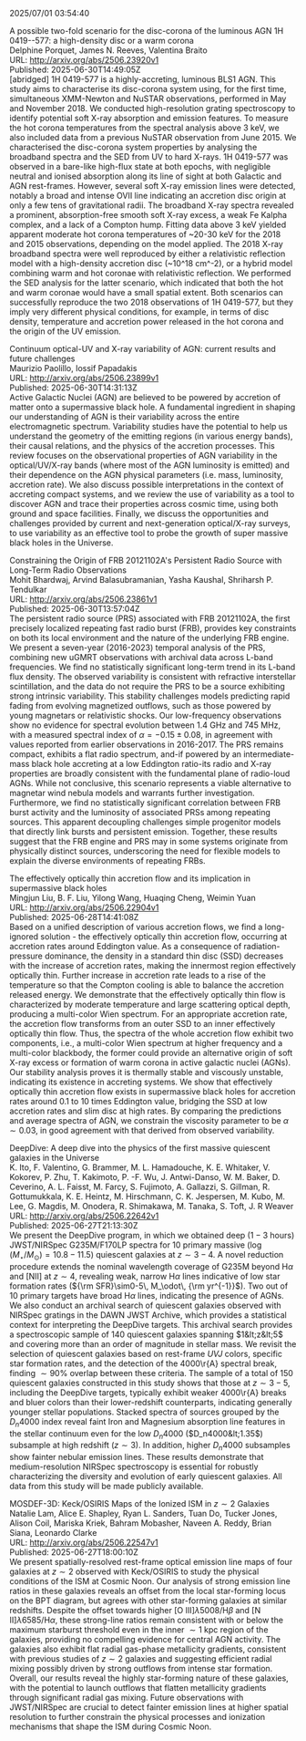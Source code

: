 2025/07/01 03:54:40  

A possible two-fold scenario for the disc-corona of the luminous AGN 1H
  0419--577: a high-density disc or a warm corona  
Delphine Porquet, James N. Reeves, Valentina Braito  
URL: http://arxiv.org/abs/2506.23920v1  
Published: 2025-06-30T14:49:05Z  
  [abridged] 1H 0419-577 is a highly-accreting, luminous BLS1 AGN. This study aims to characterise its disc-corona system using, for the first time, simultaneous XMM-Newton and NuSTAR observations, performed in May and November 2018. We conducted high-resolution grating spectroscopy to identify potential soft X-ray absorption and emission features. To measure the hot corona temperatures from the spectral analysis above 3 keV, we also included data from a previous NuSTAR observation from June 2015. We characterised the disc-corona system properties by analysing the broadband spectra and the SED from UV to hard X-rays. 1H 0419-577 was observed in a bare-like high-flux state at both epochs, with negligible neutral and ionised absorption along its line of sight at both Galactic and AGN rest-frames. However, several soft X-ray emission lines were detected, notably a broad and intense OVII line indicating an accretion disc origin at only a few tens of gravitational radii. The broadband X-ray spectra revealed a prominent, absorption-free smooth soft X-ray excess, a weak Fe Kalpha complex, and a lack of a Compton hump. Fitting data above 3 keV yielded apparent moderate hot corona temperatures of ~20-30 keV for the 2018 and 2015 observations, depending on the model applied. The 2018 X-ray broadband spectra were well reproduced by either a relativistic reflection model with a high-density accretion disc (~10^18 cm^-2), or a hybrid model combining warm and hot coronae with relativistic reflection. We performed the SED analysis for the latter scenario, which indicated that both the hot and warm coronae would have a small spatial extent. Both scenarios can successfully reproduce the two 2018 observations of 1H 0419-577, but they imply very different physical conditions, for example, in terms of disc density, temperature and accretion power released in the hot corona and the origin of the UV emission.   

Continuum optical-UV and X-ray variability of AGN: current results and
  future challenges  
Maurizio Paolillo, Iossif Papadakis  
URL: http://arxiv.org/abs/2506.23899v1  
Published: 2025-06-30T14:31:13Z  
  Active Galactic Nuclei (AGN) are believed to be powered by accretion of matter onto a supermassive black hole. A fundamental ingredient in shaping our understanding of AGN is their variability across the entire electromagnetic spectrum. Variability studies have the potential to help us understand the geometry of the emitting regions (in various energy bands), their causal relations, and the physics of the accretion processes. This review focuses on the observational properties of AGN variability in the optical/UV/X-ray bands (where most of the AGN luminosity is emitted) and their dependence on the AGN physical parameters (i.e. mass, luminosity, accretion rate). We also discuss possible interpretations in the context of accreting compact systems, and we review the use of variability as a tool to discover AGN and trace their properties across cosmic time, using both ground and space facilities. Finally, we discuss the opportunities and challenges provided by current and next-generation optical/X-ray surveys, to use variability as an effective tool to probe the growth of super massive black holes in the Universe.   

Constraining the Origin of FRB 20121102A's Persistent Radio Source with
  Long-Term Radio Observations  
Mohit Bhardwaj, Arvind Balasubramanian, Yasha Kaushal, Shriharsh P. Tendulkar  
URL: http://arxiv.org/abs/2506.23861v1  
Published: 2025-06-30T13:57:04Z  
  The persistent radio source (PRS) associated with FRB 20121102A, the first precisely localized repeating fast radio burst (FRB), provides key constraints on both its local environment and the nature of the underlying FRB engine. We present a seven-year (2016-2023) temporal analysis of the PRS, combining new uGMRT observations with archival data across L-band frequencies. We find no statistically significant long-term trend in its L-band flux density. The observed variability is consistent with refractive interstellar scintillation, and the data do not require the PRS to be a source exhibiting strong intrinsic variability. This stability challenges models predicting rapid fading from evolving magnetized outflows, such as those powered by young magnetars or relativistic shocks. Our low-frequency observations show no evidence for spectral evolution between 1.4 GHz and 745 MHz, with a measured spectral index of $\alpha = -0.15 \pm 0.08$, in agreement with values reported from earlier observations in 2016-2017. The PRS remains compact, exhibits a flat radio spectrum, and-if powered by an intermediate-mass black hole accreting at a low Eddington ratio-its radio and X-ray properties are broadly consistent with the fundamental plane of radio-loud AGNs. While not conclusive, this scenario represents a viable alternative to magnetar wind nebula models and warrants further investigation. Furthermore, we find no statistically significant correlation between FRB burst activity and the luminosity of associated PRSs among repeating sources. This apparent decoupling challenges simple progenitor models that directly link bursts and persistent emission. Together, these results suggest that the FRB engine and PRS may in some systems originate from physically distinct sources, underscoring the need for flexible models to explain the diverse environments of repeating FRBs.   

The effectively optically thin accretion flow and its implication in
  supermassive black holes  
Mingjun Liu, B. F. Liu, Yilong Wang, Huaqing Cheng, Weimin Yuan  
URL: http://arxiv.org/abs/2506.22904v1  
Published: 2025-06-28T14:41:08Z  
  Based on a unified description of various accretion flows, we find a long-ignored solution - the effectively optically thin accretion flow, occurring at accretion rates around Eddington value. As a consequence of radiation-pressure dominance, the density in a standard thin disc (SSD) decreases with the increase of accretion rates, making the innermost region effectively optically thin. Further increase in accretion rate leads to a rise of the temperature so that the Compton cooling is able to balance the accretion released energy. We demonstrate that the effectively optically thin flow is characterized by moderate temperature and large scattering optical depth, producing a multi-color Wien spectrum. For an appropriate accretion rate, the accretion flow transforms from an outer SSD to an inner effectively optically thin flow. Thus, the spectra of the whole accretion flow exhibit two components, i.e., a multi-color Wien spectrum at higher frequency and a multi-color blackbody, the former could provide an alternative origin of soft X-ray excess or formation of warm corona in active galactic nuclei (AGNs). Our stability analysis proves it is thermally stable and viscously unstable, indicating its existence in accreting systems. We show that effectively optically thin accretion flow exists in supermassive black holes for accretion rates around 0.1 to 10 times Eddington value, bridging the SSD at low accretion rates and slim disc at high rates. By comparing the predictions and average spectra of AGN, we constrain the viscosity parameter to be $\alpha \sim 0.03$, in good agreement with that derived from observed variability.   

DeepDive: A deep dive into the physics of the first massive quiescent
  galaxies in the Universe  
K. Ito, F. Valentino, G. Brammer, M. L. Hamadouche, K. E. Whitaker, V. Kokorev, P. Zhu, T. Kakimoto, P. -F. Wu, J. Antwi-Danso, W. M. Baker, D. Ceverino, A. L. Faisst, M. Farcy, S. Fujimoto, A. Gallazzi, S. Gillman, R. Gottumukkala, K. E. Heintz, M. Hirschmann, C. K. Jespersen, M. Kubo, M. Lee, G. Magdis, M. Onodera, R. Shimakawa, M. Tanaka, S. Toft, J. R Weaver  
URL: http://arxiv.org/abs/2506.22642v1  
Published: 2025-06-27T21:13:30Z  
  We present the DeepDive program, in which we obtained deep ($1-3$ hours) JWST/NIRSpec G235M/F170LP spectra for 10 primary massive ($\log{(M_\star/M_\odot)}=10.8-11.5$) quiescent galaxies at $z\sim3-4$. A novel reduction procedure extends the nominal wavelength coverage of G235M beyond H$\alpha$ and [NII] at $z\sim4$, revealing weak, narrow H$\alpha$ lines indicative of low star formation rates (${\rm SFR}\sim0-5\, M_\odot\, {\rm yr^{-1}}$). Two out of 10 primary targets have broad H$\alpha$ lines, indicating the presence of AGNs. We also conduct an archival search of quiescent galaxies observed with NIRSpec gratings in the DAWN JWST Archive, which provides a statistical context for interpreting the DeepDive targets. This archival search provides a spectroscopic sample of 140 quiescent galaxies spanning $1&lt;z&lt;5$ and covering more than an order of magnitude in stellar mass. We revisit the selection of quiescent galaxies based on rest-frame $UVJ$ colors, specific star formation rates, and the detection of the 4000\r{A} spectral break, finding $\sim90\%$ overlap between these criteria. The sample of a total of 150 quiescent galaxies constructed in this study shows that those at $z\sim3-5$, including the DeepDive targets, typically exhibit weaker 4000\r{A} breaks and bluer colors than their lower-redshift counterparts, indicating generally younger stellar populations. Stacked spectra of sources grouped by the $D_n4000$ index reveal faint Iron and Magnesium absorption line features in the stellar continuum even for the low $D_n4000$ ($D_n4000&lt;1.35$) subsample at high redshift ($z\sim3$). In addition, higher $D_n4000$ subsamples show fainter nebular emission lines. These results demonstrate that medium-resolution NIRSpec spectroscopy is essential for robustly characterizing the diversity and evolution of early quiescent galaxies. All data from this study will be made publicly available.   

MOSDEF-3D: Keck/OSIRIS Maps of the Ionized ISM in $z \sim 2$ Galaxies  
Natalie Lam, Alice E. Shapley, Ryan L. Sanders, Tuan Do, Tucker Jones, Alison Coil, Mariska Kriek, Bahram Mobasher, Naveen A. Reddy, Brian Siana, Leonardo Clarke  
URL: http://arxiv.org/abs/2506.22547v1  
Published: 2025-06-27T18:00:10Z  
  We present spatially-resolved rest-frame optical emission line maps of four galaxies at $z \sim 2$ observed with Keck/OSIRIS to study the physical conditions of the ISM at Cosmic Noon. Our analysis of strong emission line ratios in these galaxies reveals an offset from the local star-forming locus on the BPT diagram, but agrees with other star-forming galaxies at similar redshifts. Despite the offset towards higher [O III]$\lambda5008$/H$\beta$ and [N II]$\lambda6585$/H$\alpha$, these strong-line ratios remain consistent with or below the maximum starburst threshold even in the inner $\sim 1$ kpc region of the galaxies, providing no compelling evidence for central AGN activity. The galaxies also exhibit flat radial gas-phase metallicity gradients, consistent with previous studies of $z \sim 2$ galaxies and suggesting efficient radial mixing possibly driven by strong outflows from intense star formation. Overall, our results reveal the highly star-forming nature of these galaxies, with the potential to launch outflows that flatten metallicity gradients through significant radial gas mixing. Future observations with JWST/NIRSpec are crucial to detect fainter emission lines at higher spatial resolution to further constrain the physical processes and ionization mechanisms that shape the ISM during Cosmic Noon.   

